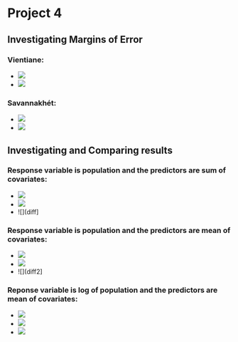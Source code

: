 # Project 4
## Investigating Margins of Error
### Vientiane:
* ![](urban_diff2.png)
* ![](urban_pop2.png)
### Savannakhét:
* ![](urban2_diff.png)
* ![](urban2_pop.png)
## Investigating and Comparing results
### Response variable is population and the predictors are sum of covariates:
* ![](p2_pop_sums.png)
* ![](p2_diff_sums.png)
* ![](diff]
### Response variable is population and the predictors are mean of covariates:
* ![](p2_pop_means.png)
* ![](p2_diff_means.png)
* ![](diff2]
### Reponse variable is log of population and the predictors are mean of covariates:
* ![](p2_pop_logpop.png)
* ![](p2_diff_logpop.png)
* ![](diff3)
